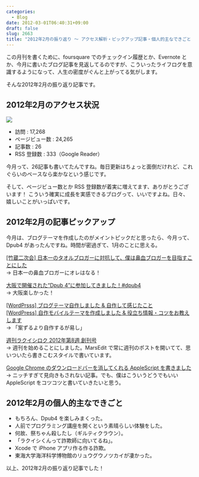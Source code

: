 ```yaml
---
categories:
  - Blog
date: 2012-03-01T06:40:31+09:00
draft: false
slug: 2663
title: "2012年2月の振り返り 〜 アクセス解析・ピックアップ記事・個人的主なできごと 〜"
---
```


この月刊を書くために、foursquare でのチェックイン履歴とか、Evernote とか、今月に書いたブログ記事を見返してるのですが、こういったライフログを意識するようになって、人生の密度がぐんと上がってる気がします。

そんな2012年2月の振り返り記事です。

## 2012年2月のアクセス状況

![](/images/2012/03/2663_1.png)

* 訪問 : 17,268
* ページビュー数 : 24,265
* 記事数 : 26	
* RSS 登録数 : 333（Google Reader）

今月って、26記事も書いてたんですね。毎日更新はちょっと面倒だけれど、これぐらいのペースなら楽かなという感じです。

そして、ページビュー数とか RSS 登録数が着実に増えてます、ありがとうございます！ こういう確実に成長を実感できるブログって、いいですよね。日々、嬉しいことがいっぱいです。

## 2012年2月の記事ピックアップ

今月は、ブログテーマを作成したのがメイントピックだと思ったら、今月って、Dpub4 があったんですね。時間が密過ぎて、1月のことに思える。

[[竹蔵二次会] 日本一のタオルブロガーに対抗して、僕は鼻血ブロガーを目指すことにした](http://rakuishi.com/archives/2431/)  
→ 日本一の鼻血ブロガーにオレはなる！

[大阪で開催された“Dpub 4”に参加してきました！#dpub4](http://rakuishi.com/archives/2457/)  
→ 大阪楽しかった！

[[WordPrsss] ブログテーマ自作しました & 自作して感じたこと](http://rakuishi.com/archives/2492/)  
[[WordPress] 自作モバイルテーマを作成しました & 役立ち情報・コツをお教えします](http://rakuishi.com/archives/2618/)  
→ 「案ずるより自作するが易し」

[週刊ラクイシロク 2012年第8週 創刊号](http://rakuishi.com/archives/2547/)  
→ 週刊を始めることにしました。MarsEdit で常に週刊のポストを開いてて、思いついたら書きこむスタイルで書いています。

[Google Chrome のダウンロードバーを消してくれる AppleScript を書きました](http://rakuishi.com/archives/2530/)  
→ ニッチすぎて見向きもされない記事。でも、僕はこういうどうでもいい AppleScript をコツコツと書いていきたいと思う。

## 2012年2月の個人的主なできごと

* もちろん、Dpub4 を楽しみまくった。
* 人前でプログラミング講座を開くという素晴らしい体験をした。
* 何故、祭ちゃん殺したし（ギルティクラウン）。
* 「ラクイシくんって詐欺師に向いてるね」。
* Xcode で iPhone アプリ作る作る詐欺。
* 東海大学海洋科学博物館のリュウグウノツカイが凄かった。

以上、2012年2月の振り返り記事でした！
